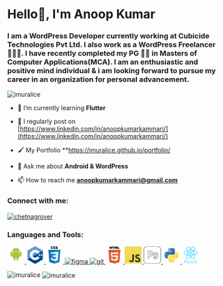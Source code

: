 <h1 align="left"> Hello👋, I'm Anoop Kumar </h1>
<h3 align="left">I am a WordPress Developer currently working at Cubicide Technologies Pvt Ltd. I also work as a WordPress Freelancer 👨🏾‍💻. I have recently completed my PG 👨‍🎓 in Masters of Computer Applications(MCA). I am an enthusiastic and positive mind individual & i am looking forward to pursue my career in an organization for personal advancement.</h3>

<p align="left"> <img src="https://komarev.com/ghpvc/?username=imuralice&label=Profile%20views&color=0e75b6&style=flat" alt="imuralice" /> </p>

- 🌱 I’m currently learning **Flutter**

- 📝 I regularly post on [https://www.linkedin.com/in/anoopkumarkammari/](https://www.linkedin.com/in/anoopkumarkammari/)

- 🖌️ My Portfolio **https://imuralice.github.io/portfolio/

- 💬 Ask me about **Android & WordPress**

- 📫 How to reach me **anoopkumarkammari@gmail.com**

<h3 align="left">Connect with me:</h3>
<p align="left">
<a href="https://www.linkedin.com/in/anoopkumarkammari/" target="blank"><img align="center" src="https://cdn.jsdelivr.net/npm/simple-icons@3.0.1/icons/linkedin.svg" alt="chetnagrover" height="30" width="40" /></a>
</p>

<h3 align="left">Languages and Tools:</h3>
<p align="left"> <a href="https://developer.android.com/" target="_blank"> <img src="https://github.com/devicons/devicon/blob/master/icons/android/android-original-wordmark.svg" alt="android" width="40" height="40"/> </a> <a href="https://www.w3schools.com/cpp/" target="_blank"> <img src="https://raw.githubusercontent.com/devicons/devicon/master/icons/cplusplus/cplusplus-original.svg" alt="cplusplus" width="40" height="40"/> </a> <a href="https://www.w3schools.com/css/" target="_blank"> <img src="https://raw.githubusercontent.com/devicons/devicon/master/icons/css3/css3-original-wordmark.svg" alt="css3" width="40" height="40"/> </a> <a href="https://www.figma.com/" target="_blank"> <img src="https://www.vectorlogo.zone/logos/figma/figma-icon.svg" alt="figma" width="40" height="40"/> </a> <a href="https://git-scm.com/" target="_blank"> <img src="https://www.vectorlogo.zone/logos/git-scm/git-scm-icon.svg" alt="git" width="40" height="40"/> </a> <a href="https://www.w3.org/html/" target="_blank"> <img src="https://raw.githubusercontent.com/devicons/devicon/master/icons/html5/html5-original-wordmark.svg" alt="html5" width="40" height="40"/> </a> <a href="https://developer.mozilla.org/en-US/docs/Web/JavaScript" target="_blank"> <img src="https://raw.githubusercontent.com/devicons/devicon/master/icons/javascript/javascript-original.svg" alt="javascript" width="40" height="40"/> </a> <a href="https://www.photoshop.com/en" target="_blank"> <img src="https://raw.githubusercontent.com/devicons/devicon/master/icons/photoshop/photoshop-line.svg" alt="photoshop" width="40" height="40"/> </a> <a href="https://www.python.org" target="_blank"> <img src="https://raw.githubusercontent.com/devicons/devicon/master/icons/python/python-original.svg" alt="python" width="40" height="40"/> </a> <a href="https://reactjs.org/" target="_blank"> <img src="https://raw.githubusercontent.com/devicons/devicon/master/icons/react/react-original-wordmark.svg" alt="react" width="40" height="40"/> </a> </p>

<p><img align="left" src="https://github-readme-stats.vercel.app/api/top-langs?username=imuralice&show_icons=true&locale=en&layout=compact" alt="imuralice" /></p>

<p>&nbsp;<img align="center" src="https://github-readme-stats.vercel.app/api?username=imuralice&show_icons=true&locale=en" alt="imuralice" /></p>
